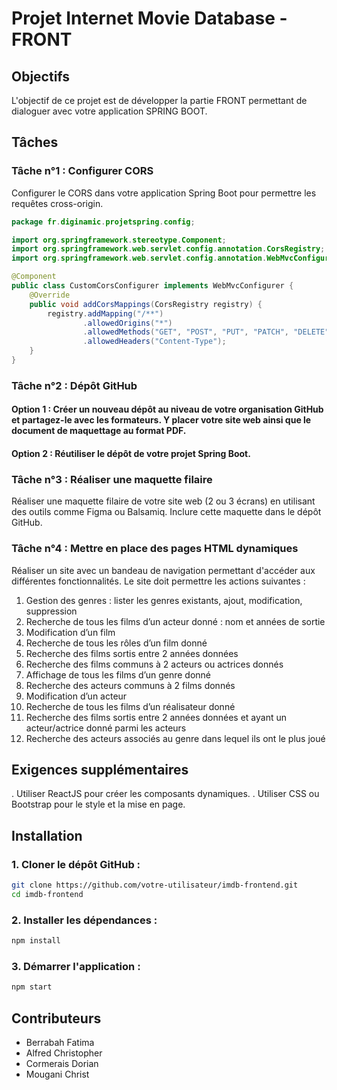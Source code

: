 # Projet Internet Movie Database - FRONT

## Objectifs

L'objectif de ce projet est de développer la partie FRONT permettant de dialoguer avec votre application SPRING BOOT.

## Tâches

### Tâche n°1 : Configurer CORS
Configurer le CORS dans votre application Spring Boot pour permettre les requêtes cross-origin.
```java
package fr.diginamic.projetspring.config;

import org.springframework.stereotype.Component;
import org.springframework.web.servlet.config.annotation.CorsRegistry;
import org.springframework.web.servlet.config.annotation.WebMvcConfigurer;

@Component
public class CustomCorsConfigurer implements WebMvcConfigurer {
    @Override
    public void addCorsMappings(CorsRegistry registry) {
        registry.addMapping("/**")
                .allowedOrigins("*")
                .allowedMethods("GET", "POST", "PUT", "PATCH", "DELETE")
                .allowedHeaders("Content-Type");
    }
}
```

### Tâche n°2 : Dépôt GitHub
#### Option 1 : Créer un nouveau dépôt au niveau de votre organisation GitHub et partagez-le avec les formateurs. Y placer votre site web ainsi que le document de maquettage au format PDF.
#### Option 2 : Réutiliser le dépôt de votre projet Spring Boot.

### Tâche n°3 : Réaliser une maquette filaire
Réaliser une maquette filaire de votre site web (2 ou 3 écrans) en utilisant des outils comme Figma ou Balsamiq. Inclure cette maquette dans le dépôt GitHub.

### Tâche n°4 : Mettre en place des pages HTML dynamiques
Réaliser un site avec un bandeau de navigation permettant d'accéder aux différentes fonctionnalités. Le site doit permettre les actions suivantes :

1. Gestion des genres : lister les genres existants, ajout, modification, suppression
2. Recherche de tous les films d’un acteur donné : nom et années de sortie
3. Modification d’un film
4. Recherche de tous les rôles d’un film donné
5. Recherche des films sortis entre 2 années données
6. Recherche des films communs à 2 acteurs ou actrices donnés
7. Affichage de tous les films d’un genre donné
8. Recherche des acteurs communs à 2 films donnés
9. Modification d’un acteur
10. Recherche de tous les films d’un réalisateur donné
11. Recherche des films sortis entre 2 années données et ayant un acteur/actrice donné parmi les acteurs
12. Recherche des acteurs associés au genre dans lequel ils ont le plus joué
## Exigences supplémentaires
. Utiliser ReactJS pour créer les composants dynamiques.
. Utiliser CSS ou Bootstrap pour le style et la mise en page.
## Installation
### 1. Cloner le dépôt GitHub :
``` bash
git clone https://github.com/votre-utilisateur/imdb-frontend.git
cd imdb-frontend
``` 
### 2. Installer les dépendances :
``` bash
npm install
``` 
### 3. Démarrer l'application :
```bash
npm start
```
## Contributeurs
- Berrabah Fatima
- Alfred Christopher
- Cormerais Dorian
- Mougani Christ
 
 
